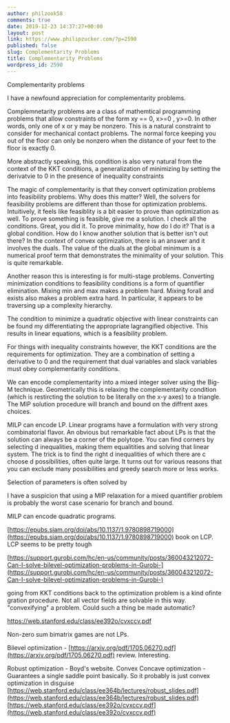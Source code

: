 ```yaml
---
author: philzook58
comments: true
date: 2019-12-23 14:37:27+00:00
layout: post
link: https://www.philipzucker.com/?p=2590
published: false
slug: Complementarity Problems
title: Complementarity Problems
wordpress_id: 2590
---
```





Complementarity problems







I have a newfound appreciation for complementarity problems.







Complemnetarity problems are a class of mathemtical programming problems that allow constraints of the form xy == 0, x>=0 , y>=0. In other words, only one of x or y may be nonzero. This is a natural constraint to consider for mechanical contact problems. The normal force keeping you out of the floor can only be nonzero when the distance of your feet to the floor is exactly 0.  

More abstractly speaking, this condition is also very natural from the context of the KKT conditions, a generalization of minimizing by setting the derivatvie to 0 in the presence of inequality constraints







The magic of complementarity is that they convert optimization problems into feasibility problems. Why does this matter? Well, the solvers for feasibility problems are different than those for optimization problems. Intuitively, it feels like feasiblity is a bit easier to prove than optimization as well. To prove something is feasible, give me a solution. I check all the conditions. Great, you did it. To prove minimality, how do I do it? That is a global condition. How do I know another solution that is better isn't out there? In the context of convex optimization, there is an answer and it involves the duals. The value of the duals at the global minimum is a numerical proof term that demonstrates the minimality of your solution. This is quite remarkable.  

Another reason this is interesting is for multi-stage problems. Converting minimization conditions to feasibility conditions is a form of quantifier elimination. Mixing min and max makes a problem hard. Mixing forall and exists also makes a problem extra hard. In particular, it appears to be traversing up a complexity hierarchy.







The condition to minimize a quadratic objective with linear constraints can be found my differentiating the appropriate lagrangified objective. This results in linear equations, which is a feasibility problem.  

For things with inequality constraints however, the KKT conditions are the requirements for optimization. They are a combination of setting a derivative to 0 and the requirement that dual variables and slack variables must obey complementarity conditions.







We can encode complementarity into a mixed integer solver using the Big-M technique. Geometrically this is relaxing the complementarity condition (which is restircting the solution to be literally on the x-y axes) to a triangle. The MIP solution procedure will branch and bound on the diffrent axes choices.







MILP can encode LP. Linear programs have a formulation with very strong combinatorial flavor. An obvious but remarkable fact about LPs is that the solution can always be a corner of the polytope. You can find corners by selecting d inequalities, making them equalitities and solving that linear system. The trick is to find the right d inequalities of which there are c choose d possibilities, often quite large. It turns out for various reasons that you can exclude many possibilities and greedy search more or less works.







Selection of parameters is often solved by 







I have a suspicion that using a MIP relaxation for a mixed quantifier problem is probably the worst case scenario for branch and bound. 







MILP can encode quadratic programs. 













[https://epubs.siam.org/doi/abs/10.1137/1.9780898719000](https://epubs.siam.org/doi/abs/10.1137/1.9780898719000) book on LCP. LCP seems to be pretty tough







[https://support.gurobi.com/hc/en-us/community/posts/360043212072-Can-I-solve-bilevel-optimization-problems-in-Gurobi-](https://support.gurobi.com/hc/en-us/community/posts/360043212072-Can-I-solve-bilevel-optimization-problems-in-Gurobi-)







going from KKT conditions back to the optimization problem is a kind ofintegration procedure. Not all vector fields are solvable in this way. "convexifying" a problem. Could such a thing be made automatic? 







https://web.stanford.edu/class/ee392o/cvxccv.pdf







Non-zero sum bimatrix games are not LPs.







Bilevel optimization - [https://arxiv.org/pdf/1705.06270.pdf](https://arxiv.org/pdf/1705.06270.pdf) review. Interesting.







Robust optimization - Boyd's website. Convex Concave optimization - Guarantees a single saddle point basically. So it probably is just convex optimization in disguise [https://web.stanford.edu/class/ee364b/lectures/robust_slides.pdf](https://web.stanford.edu/class/ee364b/lectures/robust_slides.pdf)  [https://web.stanford.edu/class/ee392o/cvxccv.pdf](https://web.stanford.edu/class/ee392o/cvxccv.pdf)   




